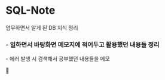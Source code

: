 # SQL-Note
업무하면서 알게 된 DB 지식 정리 


<h3>- 일하면서 바탕화면 메모지에 적어두고 활용했던 내용들 정리 </h3>
- 에러 발생 시 검색해서 공부했던 내용들을 메모


📌
